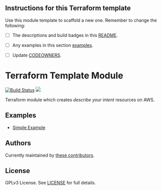 

## Instructions for this Terraform template

Use this module template to scaffold a new one. Remember to change the following:

- [ ] The descriptions and build badges in this [README](README).
- [ ] Any examples in this section [examples](#examples).
- [ ] Update [CODEOWNERS](CODEOWNERS).


# Terraform Template Module

[![Build Status](https://travis-ci.com/ehime/terraform-module-template.svg?branch=master)](https://travis-ci.com/ehime/terraform-module-template)
![](https://img.shields.io/maintenance/yes/2018.svg)

Terraform module which creates *describe your intent* resources on AWS.

## Examples

* [Simple Example](examples/default/example.tf)

## Authors

Currently maintained by [these contributors](../../graphs/contributors).

## License

GPLv3 License. See [LICENSE](LICENSE) for full details.
